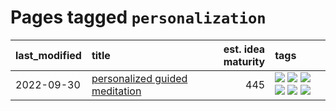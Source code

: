 # Pages tagged `personalization`

|last_modified|title|est. idea maturity|tags
|:---|:---|---:|:---|
|2022-09-30|[personalized guided meditation](../personalized-guided-meditation.md)|445|[![](https://img.shields.io/badge/tag-carp-8344b1)](../tags/carp.md) [![](https://img.shields.io/badge/tag-dataset-f05668)](../tags/dataset.md) [![](https://img.shields.io/badge/tag-experimental-af803c)](../tags/experimental.md) [![](https://img.shields.io/badge/tag-meditation-3a4f8e)](../tags/meditation.md) [![](https://img.shields.io/badge/tag-nlp-91514)](../tags/nlp.md) [![](https://img.shields.io/badge/tag-personalization-6984a1)](../tags/personalization.md)|